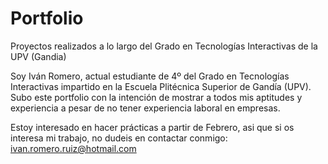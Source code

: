 # Portfolio
Proyectos realizados a lo largo del Grado en Tecnologías Interactivas de la UPV (Gandia)

Soy Iván Romero, actual estudiante de 4º del Grado en Tecnologías Interactivas impartido en la Escuela Plitécnica Superior de Gandía (UPV).
Subo este portfolio con la intención de mostrar a todos mis aptitudes y experiencia a pesar de no tener experiencia laboral en empresas.

Estoy interesado en hacer prácticas a partir de Febrero, asi que si os interesa mi trabajo, no dudeis en contactar conmigo:
ivan.romero.ruiz@hotmail.com
